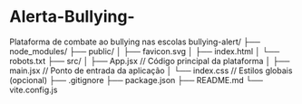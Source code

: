 # Alerta-Bullying-
Plataforma de combate ao bullying nas escolas 
bullying-alert/
├── node_modules/
├── public/
│   ├── favicon.svg
│   ├── index.html
│   └── robots.txt
├── src/
│   ├── App.jsx           // Código principal da plataforma
│   ├── main.jsx          // Ponto de entrada da aplicação
│   └── index.css         // Estilos globais (opcional)
├── .gitignore
├── package.json
├── README.md
└── vite.config.js
